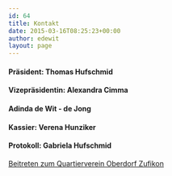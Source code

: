 ```yaml
---
id: 64
title: Kontakt
date: 2015-03-16T08:25:23+00:00
author: edewit
layout: page
---
```

#### Präsident: Thomas Hufschmid

#### Vizepräsidentin: Alexandra Cimma

#### Adinda de Wit - de Jong

#### Kassier: Verena Hunziker

#### Protokoll: Gabriela Hufschmid

[Beitreten zum Quartierverein Oberdorf Zufikon](/anmeldung)
